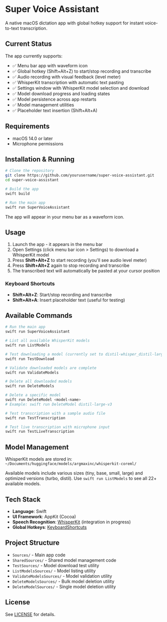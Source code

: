 # Super Voice Assistant

A native macOS dictation app with global hotkey support for instant voice-to-text transcription.

## Current Status

The app currently supports:
- ✅ Menu bar app with waveform icon
- ✅ Global hotkey (Shift+Alt+Z) to start/stop recording and transcribe
- ✅ Audio recording with visual feedback (level meter)
- ✅ WhisperKit transcription with automatic text pasting
- ✅ Settings window with WhisperKit model selection and download
- ✅ Model download progress and loading states
- ✅ Model persistence across app restarts
- ✅ Model management utilities
- ✅ Placeholder text insertion (Shift+Alt+A)

## Requirements

- macOS 14.0 or later
- Microphone permissions

## Installation & Running

```bash
# Clone the repository
git clone https://github.com/yourusername/super-voice-assistant.git
cd super-voice-assistant

# Build the app
swift build

# Run the main app
swift run SuperVoiceAssistant
```

The app will appear in your menu bar as a waveform icon.

## Usage

1. Launch the app - it appears in the menu bar
2. Open Settings (click menu bar icon > Settings) to download a WhisperKit model
3. Press **Shift+Alt+Z** to start recording (you'll see audio level meter)
4. Press **Shift+Alt+Z** again to stop recording and transcribe
5. The transcribed text will automatically be pasted at your cursor position

### Keyboard Shortcuts

- **Shift+Alt+Z**: Start/stop recording and transcribe
- **Shift+Alt+A**: Insert placeholder text (useful for testing)

## Available Commands

```bash
# Run the main app
swift run SuperVoiceAssistant

# List all available WhisperKit models
swift run ListModels

# Test downloading a model (currently set to distil-whisper_distil-large-v3)
swift run TestDownload

# Validate downloaded models are complete
swift run ValidateModels

# Delete all downloaded models
swift run DeleteModels

# Delete a specific model
swift run DeleteModel <model-name>
# Example: swift run DeleteModel distil-large-v3

# Test transcription with a sample audio file
swift run TestTranscription

# Test live transcription with microphone input
swift run TestLiveTranscription
```

## Model Management

WhisperKit models are stored in: `~/Documents/huggingface/models/argmaxinc/whisperkit-coreml/`

Available models include various sizes (tiny, base, small, large) and optimized versions (turbo, distil). Use `swift run ListModels` to see all 22+ available models.

## Tech Stack

- **Language**: Swift
- **UI Framework**: AppKit (Cocoa)
- **Speech Recognition**: [WhisperKit](https://github.com/argmaxinc/WhisperKit) (integration in progress)
- **Global Hotkeys**: [KeyboardShortcuts](https://github.com/sindresorhus/KeyboardShortcuts)

## Project Structure

- `Sources/` - Main app code
- `SharedSources/` - Shared model management code
- `TestSources/` - Model download test utility
- `ListModelsSources/` - Model listing utility
- `ValidateModelsSources/` - Model validation utility
- `DeleteModelsSources/` - Bulk model deletion utility
- `DeleteModelSources/` - Single model deletion utility

## License

See [LICENSE](LICENSE) for details.